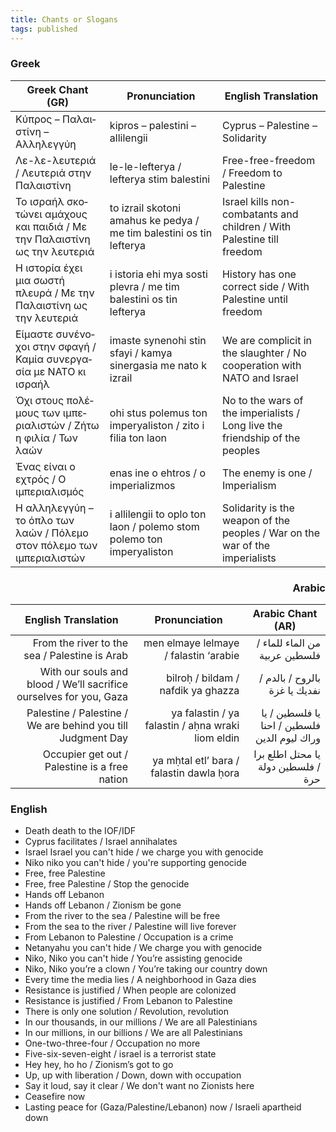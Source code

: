 ```yaml
---
title: Chants or Slogans
tags: published
---
```


<div lang="el">

### Greek

| Greek Chant (GR) | Pronunciation | English Translation |
| ---------------- | ------------- | ------------------- |
| Κύπρος – Παλαιστίνη – Αλληλεγγύη | kipros – palestini – allilengii | Cyprus – Palestine – Solidarity |
| Λε-λε-λευτεριά / Λευτεριά στην Παλαιστίνη | le-le-lefterya / lefterya stim balestini | Free-free-freedom / Freedom to Palestine |
| Το ισραήλ σκοτώνει αμάχους και παιδιά / Με την Παλαιστίνη ως την λευτεριά | to izrail skotoni amahus ke pedya / me tim balestini os tin lefterya | Israel kills non-combatants and children / With Palestine till freedom |
| Η ιστορία έχει μια σωστή πλευρά / Με την Παλαιστίνη ως την λευτεριά | i istoria ehi mya sosti plevra / me tim balestini os tin lefterya | History has one correct side / With Palestine until freedom |
| Είμαστε συνένοχοι στην σφαγή / Καμία συνεργασία με ΝΑΤΟ κι ισραήλ | imaste synenohi stin sfayi / kamya sinergasia me nato k izrail | We are complicit in the slaughter / No cooperation with NATO and Israel |
| Όχι στους πολέμους των ιμπεριαλιστών / Ζήτω η φιλία / Των λαών | ohi stus polemus ton imperyaliston / zito i filia ton laon | No to the wars of the imperialists / Long live the friendship of the peoples |
| Ένας είναι ο εχτρός / Ο ιμπεριαλισμός | enas ine o ehtros / o imperializmos | The enemy is one / Imperialism |
| Η αλληλεγγύη – το όπλο των λαών / Πόλεμο στον πόλεμο των ιμπεριαλιστών | i allilengii to oplo ton laon / polemo stom polemo ton imperyaliston | Solidarity is the weapon of the peoples / War on the war of the imperialists |

</div>

<div lang="ar" dir="rtl">

### Arabic

| Arabic Chant (AR) | Pronunciation | English Translation |
| ----------------- | ------------- | ------------------- |
| من الماء للماء / فلسطين عربية | men elmaye lelmaye / falastin ‘arabie | From the river to the sea / Palestine is Arab |
| بالروح / بالدم / نفديك يا غزة | bilroḥ / bildam / nafdik ya ghazza | With our souls and blood / We’ll sacrifice ourselves for you, Gaza |
| يا فلسطين / يا فلسطين / احنا وراك ليوم الدين | ya falastin / ya falastin / aḥna wraki liom eldin | Palestine / Palestine / We are behind you till Judgment Day |
| يا محتل اطلع برا / فلسطين دولة حرة | ya mḥtal etl’ bara / falastin dawla ḥora | Occupier get out / Palestine is a free nation |

</div>

### English

- Death death to the IOF/IDF
- Cyprus facilitates / Israel annihalates
- Israel Israel you can't hide / we charge you with genocide
- Niko niko you can't hide / you're supporting genocide
- Free, free Palestine
- Free, free Palestine / Stop the genocide
- Hands off Lebanon
- Hands off Lebanon / Zionism be gone
- From the river to the sea / Palestine will be free
- From the sea to the river / Palestine will live forever
- From Lebanon to Palestine / Occupation is a crime
- Netanyahu you can't hide / We charge you with genocide
- Niko, Niko you can't hide / You’re assisting genocide
- Niko, Niko you’re a clown / You’re taking our country down
- Every time the media lies / A neighborhood in Gaza dies
- Resistance is justified / When people are colonized
- Resistance is justified / From Lebanon to Palestine
- There is only one solution / Revolution, revolution
- In our thousands, in our millions / We are all Palestinians
- In our millions, in our billions / We are all Palestinians
- One-two-three-four / Occupation no more
- Five-six-seven-eight / israel is a terrorist state
- Hey hey, ho ho / Zionism’s got to go
- Up, up with liberation / Down, down with occupation
- Say it loud, say it clear / We don't want no Zionists here
- Ceasefire now
- Lasting peace for (Gaza/Palestine/Lebanon) now / Israeli apartheid down

